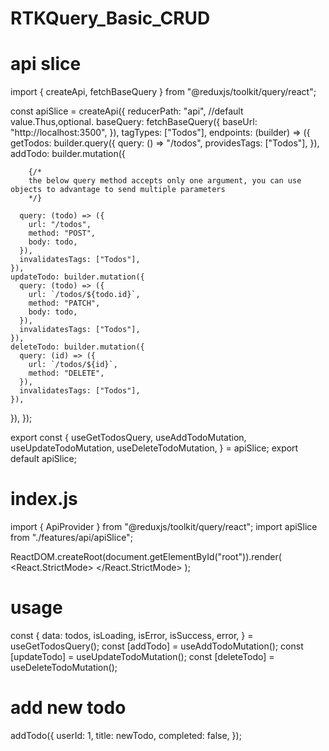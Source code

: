 # RTKQuery_Basic_CRUD

# api slice

import { createApi, fetchBaseQuery } from "@reduxjs/toolkit/query/react";

const apiSlice = createApi({
reducerPath: "api", //default value.Thus,optional.
baseQuery: fetchBaseQuery({
baseUrl: "http://localhost:3500",
}),
tagTypes: ["Todos"],
endpoints: (builder) => ({
getTodos: builder.query({
query: () => "/todos",
providesTags: ["Todos"],
}),
addTodo: builder.mutation({

        {/*
        the below query method accepts only one argument, you can use objects to advantage to send multiple parameters
        */}

      query: (todo) => ({
        url: "/todos",
        method: "POST",
        body: todo,
      }),
      invalidatesTags: ["Todos"],
    }),
    updateTodo: builder.mutation({
      query: (todo) => ({
        url: `/todos/${todo.id}`,
        method: "PATCH",
        body: todo,
      }),
      invalidatesTags: ["Todos"],
    }),
    deleteTodo: builder.mutation({
      query: (id) => ({
        url: `/todos/${id}`,
        method: "DELETE",
      }),
      invalidatesTags: ["Todos"],
    }),

}),
});

export const {
useGetTodosQuery,
useAddTodoMutation,
useUpdateTodoMutation,
useDeleteTodoMutation,
} = apiSlice;
export default apiSlice;

# index.js

import { ApiProvider } from "@reduxjs/toolkit/query/react";
import apiSlice from "./features/api/apiSlice";

ReactDOM.createRoot(document.getElementById("root")).render(
<React.StrictMode>
<ApiProvider api={apiSlice}>
<App />
</ApiProvider>
</React.StrictMode>
);

# usage

const {
data: todos,
isLoading,
isError,
isSuccess,
error,
} = useGetTodosQuery();
const [addTodo] = useAddTodoMutation();
const [updateTodo] = useUpdateTodoMutation();
const [deleteTodo] = useDeleteTodoMutation();

# add new todo

addTodo({
userId: 1,
title: newTodo,
completed: false,
});
